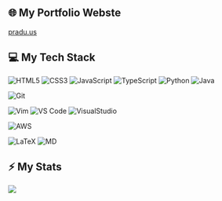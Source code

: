 ## :globe_with_meridians: My Portfolio Webste
[pradu.us](http://pradu.us/)
 
## :computer: My Tech Stack
![HTML5](https://img.shields.io/badge/-HTML5-%23E44D27?style=for-the-badge&logo=html5&logoColor=ffffff)
![CSS3](https://img.shields.io/badge/-CSS3-%231572B6?style=for-the-badge&&logo=css3)
![JavaScript](https://img.shields.io/badge/-JavaScript-%23F7DF1C?style=for-the-badge&logo=javascript&logoColor=000000&labelColor=%23F7DF1C&color=%23FFCE5A)
![TypeScript](https://img.shields.io/badge/TypeScript-007ACC?style=for-the-badge&logo=typescript&logoColor=white)
![Python](https://img.shields.io/badge/Python-14354C?style=for-the-badge&logo=python&logoColor=white)
![Java](https://img.shields.io/badge/Java-ED8B00?style=for-the-badge&logo=java&logoColor=white)


![Git](https://img.shields.io/badge/-Git-%23F05032?style=for-the-badge&logo=git&logoColor=%23ffffff)

![Vim](https://img.shields.io/badge/-VIM-%7EBF50CC?style=for-the-badge&logo=vim)
![VS Code](https://img.shields.io/badge/-VSCode-%23007ACC?style=for-the-badge&logo=visual-studio-code)
![VisualStudio](https://img.shields.io/badge/Visual_Studio-5C2D91?style=for-the-badge&logo=visual%20studio&logoColor=white)
 
![AWS](https://img.shields.io/badge/Amazon_AWS-232F3E?style=for-the-badge&logo=amazon-aws&logoColor=white)

![LaTeX](https://img.shields.io/badge/Markdown-000000?style=for-the-badge&logo=latex&logoColor=white)
![MD](https://img.shields.io/badge/LaTeX-000000?style=for-the-badge&logo=md&logoColor=white)

## :zap: My Stats
![](https://github-readme-streak-stats.herokuapp.com/?user=gajinkim&theme=dark&hide_border=false)<br/>
 
<!-- List of Badges -->
<!-- https://dev.to/envoy_/150-badges-for-github-pnk#cloud -->
 
